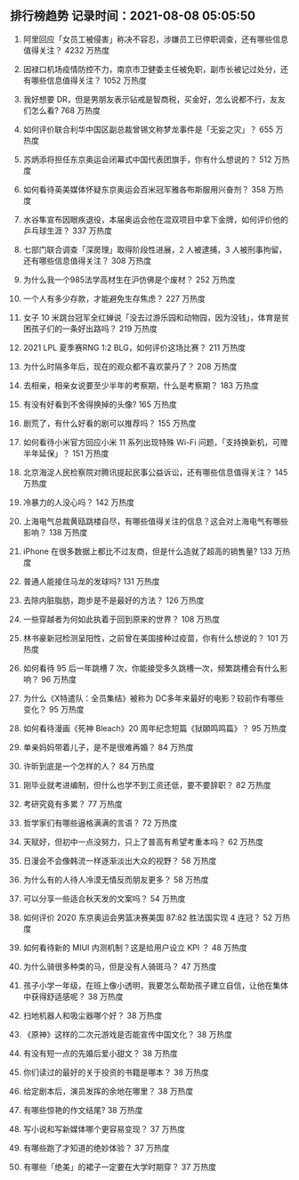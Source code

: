 
## 排行榜趋势 记录时间：2021-08-08 05:05:50
  
  1. 阿里回应「女员工被侵害」称决不容忍，涉嫌员工已停职调查，还有哪些信息值得关注？ 4232 万热度
    
  2. 因禄口机场疫情防控不力，南京市卫健委主任被免职，副市长被记过处分，还有哪些信息值得关注？ 1052 万热度
    
  3. 我好想要 DR，但是男朋友表示钻戒是智商税，买金好，怎么说都不行，友友们怎么看? 768 万热度
    
  4. 如何评价联合利华中国区副总裁曾锡文称梦龙事件是「无妄之灾」？ 655 万热度
    
  5. 苏炳添将担任东京奥运会闭幕式中国代表团旗手，你有什么想说的？ 512 万热度
    
  6. 如何看待英美媒体怀疑东京奥运会百米冠军雅各布斯服用兴奋剂？ 358 万热度
    
  7. 水谷隼宣布因眼疾退役，本届奥运会他在混双项目中拿下金牌，如何评价他的乒乓球生涯？ 337 万热度
    
  8. 七部门联合调查「深房理」取得阶段性进展，2 人被逮捕，3 人被刑事拘留，还有哪些信息值得关注？ 308 万热度
    
  9. 为什么我一个985法学高材生在沪仿佛是个废材？ 252 万热度
    
  10. 一个人有多少存款，才能避免生存焦虑？ 227 万热度
    
  11. 女子 10 米跳台冠军全红婵说「没去过游乐园和动物园，因为没钱」，体育是贫困孩子们的一条好出路吗？ 219 万热度
    
  12. 2021 LPL 夏季赛RNG 1:2 BLG，如何评价这场比赛？ 211 万热度
    
  13. 为什么时隔多年后，现在的观众都不喜欢蒙丹了？ 208 万热度
    
  14. 去相亲，相亲女说要至少半年的考察期，什么是考察期？ 183 万热度
    
  15. 有没有好看到不舍得换掉的头像? 165 万热度
    
  16. 剧荒了，有什么好看的剧可以推荐吗？ 155 万热度
    
  17. 如何看待小米官方回应小米 11 系列出现特殊 Wi-Fi 问题，「支持换新机，可赠半年延保」？ 151 万热度
    
  18. 北京海淀人民检察院对腾讯提起民事公益诉讼，还有哪些信息值得关注？ 145 万热度
    
  19. 冷暴力的人没心吗？ 142 万热度
    
  20. 上海电气总裁黄瓯跳楼自尽，有哪些值得关注的信息？这会对上海电气有哪些影响？ 138 万热度
    
  21. iPhone 在很多数据上都比不过友商，但是什么造就了超高的销售量? 133 万热度
    
  22. 普通人能接住马龙的发球吗? 131 万热度
    
  23. 去除内脏脂肪，跑步是不是最好的方法？ 126 万热度
    
  24. 一些穿越者为何如此执着于回到原来的世界？ 108 万热度
    
  25. 林书豪新冠检测呈阳性，之前曾在美国接种过疫苗，你有什么想说的？ 101 万热度
    
  26. 如何看待 95 后一年跳槽 7 次，你能接受多久跳槽一次，频繁跳槽会有什么影响？ 96 万热度
    
  27. 为什么《X特遣队：全员集结》被称为 DC多年来最好的电影？较前作有哪些变化？ 95 万热度
    
  28. 如何看待漫画《死神 Bleach》20 周年纪念短篇《狱頣鸣鸣篇》？ 95 万热度
    
  29. 单亲妈妈带着儿子，是不是很难再婚？ 84 万热度
    
  30. 许昕到底是一个怎样的人？ 84 万热度
    
  31. 刚毕业就考进编制，但什么也学不到工资还低，要不要辞职？ 82 万热度
    
  32. 考研究竟有多累？ 77 万热度
    
  33. 哲学家们有哪些逼格满满的言语？ 72 万热度
    
  34. 天赋好，但初中一点没努力，只上了普高有希望考重本吗？ 62 万热度
    
  35. 日漫会不会像韩流一样逐渐淡出大众的视野？ 58 万热度
    
  36. 为什么有的人待人冷漠无情反而朋友更多？ 58 万热度
    
  37. 可以分享一些适合秋天发的文案吗？ 54 万热度
    
  38. 如何评价 2020 东京奥运会男篮决赛美国 87:82 胜法国实现 4 连冠？ 52 万热度
    
  39. 如何看待新的 MIUI 内测机制？这是给用户设立 KPI ？ 48 万热度
    
  40. 为什么骑很多种类的马，但是没有人骑斑马？ 47 万热度
    
  41. 孩子小学一年级，在班上像小透明，我要怎么帮助孩子建立自信，让他在集体中获得舒适感呢？ 38 万热度
    
  42. 扫地机器人和吸尘器哪个好？ 38 万热度
    
  43. 《原神》这样的二次元游戏是否能宣传中国文化？ 38 万热度
    
  44. 有没有短一点的先婚后爱小甜文？ 38 万热度
    
  45. 你们读过的最好的关于投资的书籍是哪本？ 38 万热度
    
  46. 给定剧本后，演员发挥的余地在哪里？ 38 万热度
    
  47. 有哪些惊艳的作文结尾? 38 万热度
    
  48. 写小说和写新媒体哪个更容易变现？ 37 万热度
    
  49. 有哪些跑了才知道的绝妙体验？ 37 万热度
    
  50. 有哪些「绝美」的裙子一定要在大学时期穿？ 37 万热度
    